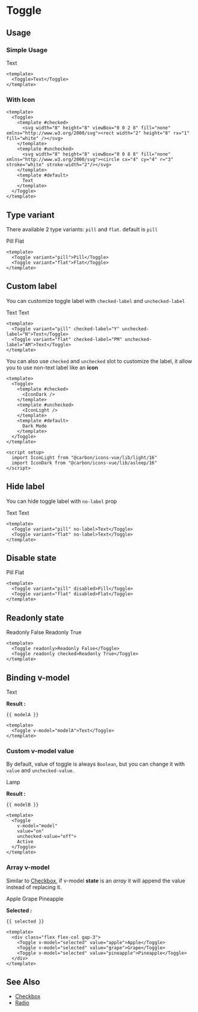 <script setup>
  import Toggle from "./Toggle.vue"
  import IconLight from "@carbon/icons-vue/lib/light/16"
  import IconDark from "@carbon/icons-vue/lib/asleep/16"
  import { ref } from "vue-demi"
  import { useDark } from '@vueuse/core'

  const modelA   = ref(false)
  const modelB   = ref('off')
  const isDark   = useDark()
  const selected = ref([])
</script>

# Toggle

## Usage

### Simple Usage
<preview>
  <Toggle>Text</Toggle>
</preview>

```vue
<template>
  <Toggle>Text</Toggle>
</template>
```

### With Icon

<preview>
  <Toggle>
    <template #checked>
      <svg width="8" height="8" viewBox="0 0 2 8" fill="none" xmlns="http://www.w3.org/2000/svg"><rect width="2" height="8" rx="1" fill="white" /></svg>
    </template>
    <template #unchecked>
      <svg width="8" height="8" viewBox="0 0 8 8" fill="none" xmlns="http://www.w3.org/2000/svg"><circle cx="4" cy="4" r="3" stroke="white" stroke-width="2"/></svg>
    </template>
    <template #default>
      Text
    </template>
  </Toggle>
</preview>

```vue
<template>
  <Toggle>
    <template #checked>
      <svg width="8" height="8" viewBox="0 0 2 8" fill="none" xmlns="http://www.w3.org/2000/svg"><rect width="2" height="8" rx="1" fill="white" /></svg>
    </template>
    <template #unchecked>
      <svg width="8" height="8" viewBox="0 0 8 8" fill="none" xmlns="http://www.w3.org/2000/svg"><circle cx="4" cy="4" r="3" stroke="white" stroke-width="2"/></svg>
    </template>
    <template #default>
      Text
    </template>
  </Toggle>
</template>
```

## Type variant

There available 2 type variants: `pill` and `flat`. default is `pill`

<preview class="flex-col items-center gap-3">
  <Toggle variant="pill">Pill</Toggle>
  <Toggle variant="flat">Flat</Toggle>
</preview>

```vue
<template>
  <Toggle variant="pill">Pill</Toggle>
  <Toggle variant="flat">Flat</Toggle>
</template>
```

## Custom label

You can customize toggle label with `checked-label` and `unchecked-label`

<preview class="flex-col items-center gap-3">
  <Toggle variant="pill" checked-label="Y" unchecked-label="N">Text</Toggle>
  <Toggle variant="flat" checked-label="PM" unchecked-label="AM">Text</Toggle>
</preview>

```vue
<template>
  <Toggle variant="pill" checked-label="Y" unchecked-label="N">Text</Toggle>
  <Toggle variant="flat" checked-label="PM" unchecked-label="AM">Text</Toggle>
</template>
```

You can also use `checked` and `unchecked` slot to customize the label, it allow you to use non-text label like an **icon**

<preview class="flex-col items-center gap-3">
  <Toggle v-model="isDark">
    <template #checked>
      <IconDark />
    </template>
    <template #unchecked>
      <IconLight />
    </template>
    <template #default>
      Dark Mode
    </template>
  </Toggle>
</preview>

```vue
<template>
  <Toggle>
    <template #checked>
      <IconDark />
    </template>
    <template #unchecked>
      <IconLight />
    </template>
    <template #default>
      Dark Mode
    </template>
  </Toggle>
</template>

<script setup>
  import IconLight from "@carbon/icons-vue/lib/light/16"
  import IconDark from "@carbon/icons-vue/lib/asleep/16"
</script>
```

## Hide label

You can hide toggle label with `no-label` prop

<preview class="flex-col items-center gap-3">
  <Toggle variant="pill" no-label>Text</Toggle>
  <Toggle variant="flat" no-label>Text</Toggle>
</preview>

```vue
<template>
  <Toggle variant="pill" no-label>Text</Toggle>
  <Toggle variant="flat" no-label>Text</Toggle>
</template>
```

## Disable state

<preview class="flex-col items-center gap-3">
  <Toggle variant="pill" disabled>Pill</Toggle>
  <Toggle variant="flat" disabled>Flat</Toggle>
</preview>

```vue
<template>
  <Toggle variant="pill" disabled>Pill</Toggle>
  <Toggle variant="flat" disabled>Flat</Toggle>
</template>
```

## Readonly state

<preview class="flex-col items-center gap-3">
  <Toggle readonly>Readonly False</Toggle>
  <Toggle readonly checked>Readonly True</Toggle>
</preview>

```vue
<template>
  <Toggle readonly>Readonly False</Toggle>
  <Toggle readonly checked>Readonly True</Toggle>
</template>
```

## Binding v-model

<preview class="flex-col items-center gap-3">
  <Toggle v-model="modelA">Text</Toggle>
</preview>

**Result :**

<pre><code>{{ modelA }}</code></pre>

```vue
<template>
  <Toggle v-model="modelA">Text</Toggle>
</template>
```

### Custom v-model value

By default, value of toggle is always `Boolean`, but you can change it with `value` and `unchecked-value`.

<preview class="flex-col items-center gap-3">
  <Toggle v-model="modelB" value="on" unchecked-value="off">Lamp</Toggle>
</preview>

**Result :**

<pre><code>{{ modelB }}</code></pre>

```vue
<template>
  <Toggle
    v-model="model"
    value="on"
    unchecked-value="off">
    Active
  </Toggle>
</template>
```

### Array v-model

Similar to [Checkbox][checkbox], if v-model **state** is an *array* it will append the value instead of replacing it.

<preview class="flex-col items-center">
  <div class="flex flex-col gap-3">
    <Toggle v-model="selected" value="apple">Apple</Toggle>
    <Toggle v-model="selected" value="grape">Grape</Toggle>
    <Toggle v-model="selected" value="pineapple">Pineapple</Toggle>
  </div>
</preview>

**Selected :**
<pre class="whitespace-normal"><code>{{ selected }}</code></pre>

```vue
<template>
  <div class="flex flex-col gap-3">
    <Toggle v-model="selected" value="apple">Apple</Toggle>
    <Toggle v-model="selected" value="grape">Grape</Toggle>
    <Toggle v-model="selected" value="pineapple">Pineapple</Toggle>
  </div>
</template>
```

## See Also
- [Checkbox][checkbox]
- [Radio][radio]

[checkbox]: /checkbox/component
[radio]: /radio/component
